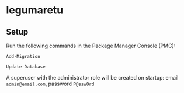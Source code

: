 # legumaretu
## Setup
Run the following commands in the Package Manager Console (PMC):

`Add-Migration`

`Update-Database`

A superuser with the administrator role will be created on startup: email `admin@email.com`, password `P@ssw0rd`
